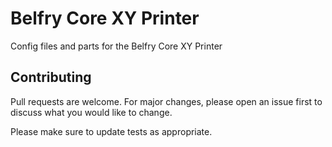 # Belfry Core XY Printer

Config files and parts for the Belfry Core XY Printer

## Contributing
Pull requests are welcome. For major changes, please open an issue first to discuss what you would like to change.

Please make sure to update tests as appropriate.